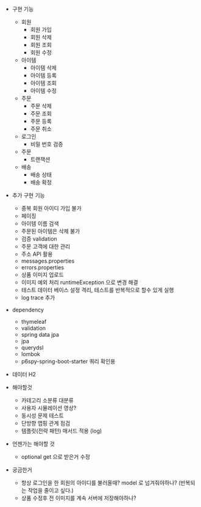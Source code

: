 
- 구현 기능
  - 회원
    - 회원 가입 
    - 회원 삭제
    - 회원 조회
    - 회원 수정
  - 아이템
    - 아이템 삭제
    - 아이템 등록
    - 아이템 조회
    - 아이템 수정
  - 주문
    - 주문 삭제
    - 주문 조회
    - 주문 등록
    - 주문 취소
  - 로그인
    - 비밀 번호 검증
  - 주문 
    - 트랜잭션
  - 배송
    - 배송 상태
    - 배송 확정

- 추가 구현 기능
  - 중복 회원 아이디 가입 불가
  - 페이징
  - 아이템 이름 검색
  - 주문된 아이템은 삭제 불가
  - 검증 validation
  - 주문 고객에 대한 관리
  - 주소 API 활용
  - messages.properties
  - errors.properties
  - 상품 이미지 업로드
  - 이미지 예외 처리 runtimeException 으로 변경 해결
  - 테스트 데이터 베이스 설정 격리, 테스트를 반복적으로 할수 있게 실행
  - log trace 추가
- dependency
  - thymeleaf
  - validation
  - spring data jpa
  - jpa
  - querydsl
  - lombok
  - p6spy-spring-boot-starter 쿼리 확인용

- 데이터 H2

- 해야할것
  - 카테고리 소분류 대분류
  - 사용자 시뮬레이션 영상?
  - 동시성 문제 테스트
  - 단방향 맵핑 관계 점검
  - 템플릿(전략 패턴) 매서드 적용 (log)
  
- 언젠가는 해야할 것
  - optional get 으로 받은거 수정

- 궁금한거
  - 항상 로그인을 한 회원의 아이디를 불러올때? model 로 넘겨줘야하나? (반복되는 작업을 줄이고 싶다.)
  - 상품 수정후 전 이미지를 계속 서버에 저장해야하나?